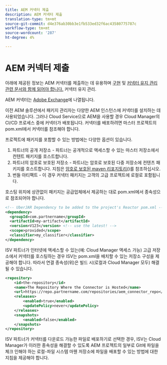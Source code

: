 ```yaml
---
title: AEM 커넥터 제출
description: AEM 커넥터 제출
translation-type: tm+mt
source-git-commit: d4e376ab30bb3e1fb533ed32f6ac43580775787c
workflow-type: tm+mt
source-wordcount: '287'
ht-degree: 4%

---
```



AEM 커넥터 제출
===========================

아래에 제공된 정보는 AEM 커넥터를 제출하는 데 유용하며 [구현](implement.md) 및 [커넥터 유지 관리 관련 문서와 함께 읽어야 합니다.](maintain.md) 커넥터 유지 관리.

AEM 커넥터는 [Adobe Exchange](https://partners.adobe.com/exchangeprogram/experiencecloud)에 나열됩니다.

이전 AEM 솔루션에서 패키지 관리자는 다양한 AEM 인스턴스에 커넥터를 설치하는 데 사용되었습니다. 그러나 Cloud Service으로 AEM을 사용할 경우 Cloud Manager의 CI/CD 프로세스 중에 커넥터가 배포됩니다. 커넥터를 배포하려면 마스터 프로젝트의 pom.xml에서 커넥터를 참조해야 합니다.

프로젝트에 패키지를 포함할 수 있는 방법에는 다양한 옵션이 있습니다.

1. 파트너의 공개 저장소 - 파트너는 공개적으로 액세스할 수 있는 마스터 저장소에서 컨텐트 패키지를 호스트합니다.
1. 파트너의 암호로 보호된 저장소 - 파트너는 암호로 보호된 다중 저장소에 컨텐츠 패키지를 호스트합니다. 지침은 [암호로 보호된 maven 리포지토리(](/help/onboarding/getting-access-to-aem-in-cloud/setting-up-project.md#password-protected-maven-repositories))를 참조하십시오.
1. 번들 아티팩트 - 이 경우 커넥터 패키지는 고객의 고급 프로젝트에 로컬로 포함됩니다.

호스팅 위치에 상관없이 패키지는 공급업체에서 제공하는 대로 pom.xml에서 종속성으로 참조되어야 합니다.

```xml
<!-- UberJAR Dependency to be added to the project's Reactor pom.xml -->
<dependency>
  <groupId>com.partnername</groupId>
  <artifactId>my-artifact</artifactId>
  <version>V123</version> <!-- use the latest! -->
  <scope>provided</scope>
  <classifier>my_classifier</classifier>
</dependency>
```

ISV 파트너가 인터넷에 액세스할 수 있는(예: Cloud Manager 액세스 가능) 고급 저장소에서 커넥터를 호스팅하는 경우 ISV는 pom.xml을 배치할 수 있는 저장소 구성을 제공해야 합니다. 따라서 연결 종속성(위)은 빌드 시(로컬과 Cloud Manager 모두) 해결될 수 있습니다.

```xml
<repository>
    <id>the-repository</id>
    <name>The Repository Where the Connector is Hosted</name>
    <url>https://repo.partnername.com/repositories/aem_connector_repo</url>
    <releases>
        <enabled>true</enabled>
        <updatePolicy>never</updatePolicy>
    </releases>
    <snapshots>
        <enabled>false</enabled>
    </snapshots>
</repository>
```

ISV 파트너가 커넥터를 다운로드 가능한 파일로 배포하기로 선택한 경우, ISV는 Cloud Manager가 이러한 종속성을 해결할 수 있도록 AEM 프로젝트의 일부로 Git에 파일을 체크 인해야 하는 로컬-파일 시스템 마웬 저장소에 파일을 배포할 수 있는 방법에 대한 지침을 제공해야 합니다.
